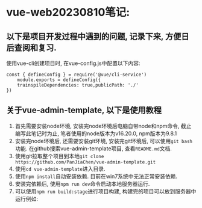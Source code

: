 # vue-web20230810笔记:

## 以下是项目开发过程中遇到的问题, 记录下来, 方便日后查阅和复习.

使用vue-cli创建项目时,
在vue-config.js中配置以下内容:

```
const { defineConfig } = require('@vue/cli-service')
    module.exports = defineConfig({
    trainspileDependencies: true,publicPath: './'
})
```

## 关于vue-admin-template, 以下是使用教程

1. 首先需要安装node环境, 安装完node环境后电脑自带node和npm命令, 截止编写此笔记时为止, 笔者使用的node版本为v16.20.0, npm版本为9.8.1
2. 安装完node环境后, 还需要安装git环境, 安装完git环境后, 可以使用`git bash`功能. 在github搜索vue-admin-template项目, 查看`README.md`文档.
3. 使用git拉取整个项目到本地`git clone https://github.com/PanJiaChen/vue-admin-template.git`
4. 使用`cd vue-admin-template`进入目录.
5. 使用`npm install`自动安装依赖. 目前在win7系统中无法正常安装依赖.
6. 安装完依赖后, 使用`npm run dev`命令启动本地服务器运行.
7. 可以使用`npm run build:stage`进行项目构建, 构建完的项目可以放到服务器中运行例如:
